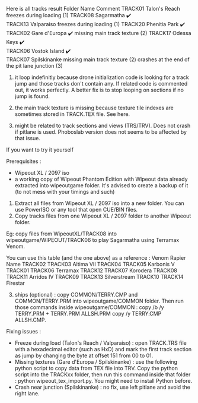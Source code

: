 Here is all tracks result
Folder 	Name 		Comment
TRACK01 	Talon's Reach 	freezes during loading (1)
TRACK08 	Sagarmatha 	✔️ 	
TRACK13 	Valparaiso 	freezes during loading (1)
TRACK20 	Phenitia Park 	✔️ 	
TRACK02 	Gare d'Europa 	✔️ 	missing main track texture (2)
TRACK17 	Odessa Keys 	✔️ 	
TRACK06 	Vostok Island 	✔️ 	
TRACK07 	Spilskinanke 	missing main track texture (2)
crashes at the end of the pit lane junction (3)

1. it loop indefinitly because drone initialization code is looking for a track jump and those tracks don't contain any. If related code is commented out, it works perfectly. A better fix is to stop looping on sections if no jump is found.

2. the main track texture is missing because texture tile indexes are sometimes stored in TRACK.TEX file. See here.

2. might be related to track sections and views (TRS/TRV). Does not crash if pitlane is used. Phoboslab version does not seems to be affected by that issue.

If you want to try it yourself

Prerequisites :

* Wipeout XL / 2097 iso
* a working copy of Wipeout Phantom Edition with Wipeout data already extracted into wipeoutgame folder. It's advised to create a backup of it (to not mess with your timings and such)

1. Extract all files from Wipeout XL / 2097 iso into a new folder. You can use PowerISO or any tool that open CUE/BIN files.
2. Copy tracks files from one Wipeout XL / 2097 folder to another Wipeout folder.

Eg: copy files from WipeoutXL/TRACK08 into wipeoutgame/WIPEOUT/TRACK06 to play Sagarmatha using Terramax Venom.

You can use this table (and the one above) as a reference :
Venom 	Rapier 	Name
TRACK02 	TRACK03 	Altima VII
TRACK04 	TRACK05 	Karbonis V
TRACK01 	TRACK06 	Terramax
TRACK12 	TRACK07 	Korodera
TRACK08 	TRACK11 	Arridos IV
TRACK09 	TRACK13 	Silverstream
TRACK10 	TRACK14 	Firestar

3. ships (optional) : copy COMMON/TERRY.CMP and COMMON/TERRY.PRM into wipeoutgame/COMMON folder. Then run those commands inside wipeoutgame/COMMON : copy /b /y TERRY.PRM + TERRY.PRM ALLSH.PRM copy /y TERRY.CMP ALLSH.CMP.

Fixing issues :

* Freeze during load (Talon's Reach / Valparaiso) : open TRACK.TRS file with a hexadecimal editor (such as HxD) and mark the first track section as jump by changing the byte at offset 151 from 00 to 01.
* Missing textures (Gare d'Europa / Spilskinanke) : use the following python script to copy data from TEX file into TRV. Copy the python script into the TRACKxx folder, then run this command inside that folder : python wipeout_tex_import.py. You might need to install Python before.
* Crash near junction (Spilskinanke) : no fix, use left pitlane and avoid the right lane.
